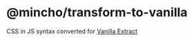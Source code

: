 # @mincho/transform-to-vanilla

CSS in JS syntax converted for [Vanilla Extract](https://github.com/vanilla-extract-css/vanilla-extract)
